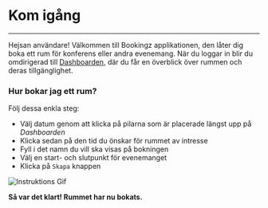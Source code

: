 # Kom igång
---
Hejsan användare!
Välkommen till Bookingz applikationen, den låter dig boka ett rum för konferens eller andra evenemang.
När du loggar in blir du omdirigerad till [Dashboarden](http://bookingz.herokuapp.com/), där du får en överblick över rummen och deras tillgänglighet.

### Hur bokar jag ett rum?

Följ dessa enkla steg:

  * Välj datum genom att klicka på pilarna som är placerade längst upp på _Dashboarden_
  * Klicka sedan på den tid du önskar för rummet av intresse
  * Fyll i det namn du vill ska visas på bokningen
  * Välj en start- och slutpunkt för evenemanget
  * Klicka på `Skapa` knappen

![Instruktions Gif](https://github.com/luciademoja/bookingz/blob/markdown/app/assets/images/bookingz.gif?raw=true)

**Så var det klart! Rummet har nu bokats.**
